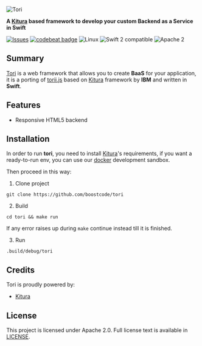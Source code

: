 
![Tori](https://raw.githubusercontent.com/boostcode/tori/master/.github/tori-logo.jpg)

**A [Kitura](https://github.com/IBM-Swift/Kitura) based framework to develop your custom Backend as a Service in Swift**

[![Issues](https://img.shields.io/github/issues/boostcode/tori.svg?style=flat)](https://github.com/boostcode/tori/issues)
[![codebeat badge](https://codebeat.co/badges/8ddbd93f-ef3a-4ccc-9479-23dfbd3fe233)](https://codebeat.co/projects/github-com-boostcode-tori)
![Linux](https://img.shields.io/badge/os-linux-green.svg?style=flat)
![Swift 2 compatible](https://img.shields.io/badge/swift2-compatible-4BC51D.svg?style=flat)
![Apache 2](https://img.shields.io/badge/license-Apache2-blue.svg?style=flat)

## Summary

[Tori](https://github.com/boostcode/tori) is a web framework that allows you to create **BaaS** for your application, it is a porting of [torii.js](https://github.com/boostcode/torii.js) based on [Kitura](https://github.com/IBM-Swift/Kitura) framework by **IBM** and written in **Swift**.

## Features

- Responsive HTML5 backend



## Installation

In order to run **tori**, you need to install [Kitura](https://github.com/IBM-Swift/Kitura)'s requirements, if you want a ready-to-run env, you can use our [docker](https://github.com/boostcode/swift-ubuntu-docker) development sandbox.

Then proceed in this way:

1) Clone project
```
git clone https://github.com/boostcode/tori
```

2) Build
```
cd tori && make run
```
If any error raises up during ```make``` continue instead till it is finished.

3) Run
```
.build/debug/tori
```

## Credits
Tori is proudly powered by:
- [Kitura](https://github.com/IBM-Swift/Kitura)

## License
This project is licensed under Apache 2.0. Full license text is available in [LICENSE](https://raw.githubusercontent.com/boostcode/tori/master/LICENSE).
